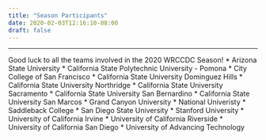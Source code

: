 ```yaml
---
title: "Season Participants"
date: 2020-02-03T12:16:10-08:00
draft: false
---
```

<hr>
Good luck to all the teams involved in the 2020 WRCCDC Season!
<!--more-->
* Arizona State University
* California State Polytechnic University - Pomona
* City College of San Francisco
* California State University Dominguez Hills
* California State University Northridge
* California State University Sacramento
* California State University San Bernardino
* California State University San Marcos
* Grand Canyon University
* National Univeristy
* Saddleback College
* San Diego State University
* Stanford University
* University of California Irvine
* University of California Riverside
* University of California San Diego
* University of Advancing Technology
